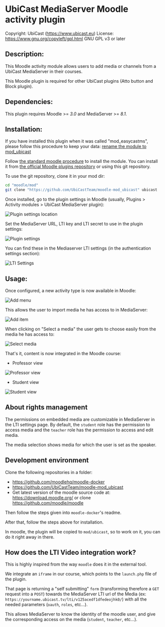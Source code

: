 UbiCast MediaServer Moodle activity plugin
==========================================

Copyright: UbiCast (https://www.ubicast.eu)
License: https://www.gnu.org/copyleft/gpl.html GNU GPL v3 or later

Description:
------------

This Moodle activity module allows users to add media or channels from a UbiCast MediaServer in their courses.

This Moodle plugin is required for other UbiCast plugins (Atto button and Block plugin).


Dependencies:
-------------

This plugin requires Moodle >= *3.0* and MediaServer >= *8.1*.


Installation:
-------------

If you have installed this plugin when it was called "mod_easycastms", please follow this procedure to keep your data:
[rename the module to mod_ubicast](how%20to%20rename%20plugin.md)

Follow [the standard moodle procedure](https://docs.moodle.org/30/en/Installing_plugins) to install the module. You can install it from [the official Moodle plugins repository](https://moodle.org/plugins/view.php?plugin=mod_ubicast) or using this git repository.

To use the git repository, clone it in your mod dir:

```bash
cd "moodle/mod"
git clone "https://github.com/UbiCastTeam/moodle-mod_ubicast" ubicast
```

Once installed, go to the plugin settings in Moodle (usually, Plugins > Activity modules > UbiCast MediaServer plugin):

![Plugin settings location](../assets/plugin-location.png?_=1)

Set the MediaServer URL, LTI key and LTI secret to use in the plugin settings:

![Plugin settings](../assets/plugin-settings.png?_=1)

You can find these in the Mediaserver LTI settings (in the authentication settings section):

![LTI Settings](../assets/lti-settings.png?_=1)


Usage:
------

Once configured, a new activity type is now available in Moodle:

![Add menu](../assets/add-menu.png?_=1)

This allows the user to import media he has access to in MediaServer:

![Add item](../assets/add-item.png?_=1)

When clicking on "Select a media" the user gets to choose easily from the media he has access to:

![Select media](../assets/select-media.png?_=1)

That's it, content is now integrated in the Moodle course:

* Professor view

![Professor view](../assets/professor-view.jpg?_=1)

* Student view

![Student view](../assets/student-view.jpg?_=1)


About rights management
-----------------------

The permissions on embedded media are customizable in MediaServer in the LTI settings page. By default, the `student` role has the permission to access media and the `teacher` role has the permission to access and edit media.

The media selection shows media for which the user is set as the speaker.


Development environment
-----------------------

Clone the following repositories in a folder:

* https://github.com/moodlehq/moodle-docker
* https://github.com/UbiCastTeam/moodle-mod_ubicast
* Get latest version of the moodle source code at: https://download.moodle.org/ or clone https://github.com/moodle/moodle

Then follow the steps given into `moodle-docker`'s readme.

After that, follow the steps above for installation.

In moodle, the plugin will be copied to `mod/ubicast`, so to work on it, you can do it right away in there.


How does the LTI Video integration work?
----------------------------------------

This is highly inspired from the way `moodle` does it in the external tool.

We integrate an `iframe` in our course, which points to the `launch.php` file of the plugin.

That page is returning a "self submitting" `form` (transforming therefore a `GET` request into a `POST`) towards the MediaServer LTI url of the Media (ex: `https://yourname.ubicast.tv/lti/v125acedf1dfedeojhk0/`) with all the needed parameters (`oauth`, `roles`, etc...).

This allows MediaServer to know the identity of the moodle user, and give the corresponding access on the media (`student`, `teacher`, etc...).
